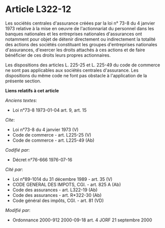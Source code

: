 # Article L322-12

Les sociétés centrales d'assurance créées par la loi n° 73-8 du 4 janvier 1973 relative à la mise en oeuvre de l'actionnariat
du personnel dans les banques nationales et les entreprises nationales d'assurances ont notamment pour objet de détenir
directement ou indirectement la totalité des actions des sociétés constituant les groupes d'entreprises nationales
d'assurances, d'exercer les droits attachés à ces actions et de faire bénéficier de ces droits leurs propres actionnaires. 

Les dispositions des articles L. 225-25 et L. 225-49 du code de commerce ne sont pas applicables aux sociétés centrales
d'assurance. Les dispositions du même code ne font pas obstacle à l'application de la présente section.

**Liens relatifs à cet article**

_Anciens textes_:

  - Loi n°73-8 1973-01-04 art. 9, art. 15

_Cite_:

  - Loi n°73-8 du 4 janvier 1973 (V)
  - Code de commerce - art. L225-25 (V)
  - Code de commerce - art. L225-49 (Ab)

_Codifié par_:

  - Décret n°76-666 1976-07-16

_Cité par_:

  - Loi n°89-1014 du 31 décembre 1989 - art. 35 (V)
  - CODE GENERAL DES IMPOTS, CGI. - art. 825 A (Ab)
  - Code des assurances - art. L322-19 (Ab)
  - Code des assurances - art. R*322-30 (Ab)
  - Code général des impôts, CGI. - art. 81 (VD)

_Modifié par_:

  - Ordonnance 2000-912 2000-09-18 art. 4 JORF 21 septembre 2000

